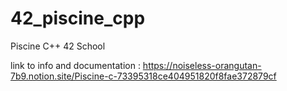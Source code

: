 # 42_piscine_cpp
Piscine C++ 42 School

link to info and documentation : 
https://noiseless-orangutan-7b9.notion.site/Piscine-c-73395318ce404951820f8fae372879cf